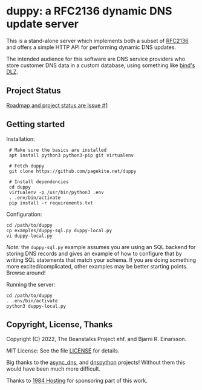 # duppy: a RFC2136 dynamic DNS update server

This is a stand-alone server which implements both a subset of
[RFC2136](https://datatracker.ietf.org/doc/html/rfc2136) and offers
a simple HTTP API for performing dynamic DNS updates.

The intended audience for this software are DNS service providers
who store customer DNS data in a custom database, using something
like [bind's DLZ](https://kb.isc.org/docs/aa-00995).


## Project Status

[Roadmap and project status are Issue #1](https://github.com/pagekite/duppy/issues/1)



## Getting started

Installation:

     # Make sure the basics are installed
     apt install python3 python3-pip git virtualenv

     # Fetch duppy
     git clone https://github.com/pagekite.net/duppy

     # Install dependencies
     cd duppy
     virtualenv -p /usr/bin/python3 .env
     . .env/bin/activate
     pip install -r requirements.txt

Configuration:

    cd /path/to/duppy
    cp examples/duppy-sql.py duppy-local.py
    vi duppy-local.py

*Note:* the `duppy-sql.py` example assumes you are using an SQL backend
for storing DNS records and gives an example of how to configure that by
writing SQL statements that match your schema. If you are doing
something more excited/complicated, other examples may be better starting
points. Browse around!

Running the server:

    cd /path/to/duppy
    . .env/bin/activate
    python3 duppy-local.py


## Copyright, License, Thanks

Copyright (C) 2022, The Beanstalks Project ehf. and Bjarni R. Einarsson.

MIT License: See the file [LICENSE](LICENSE) for details.

Big thanks to the [async_dns](https://github.com/gera2ld/async_dns),
and [dnspython](https://www.dnspython.org/) projects! Without them this
would have been much more difficult.

Thanks to [1984 Hosting](https://1984.hosting/) for sponsoring part
of this work.
